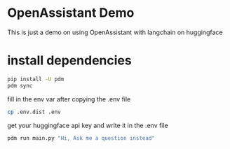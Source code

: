 # OpenAssistant Demo

This is just a demo on using OpenAssistant with langchain on huggingface 

# install dependencies
```bash
pip install -U pdm
pdm sync
```

fill in the env var after copying the .env file
```bash
cp .env.dist .env
```
get your huggingface api key and write it in the .env file
```bash
pdm run main.py "Hi, Ask me a question instead"
```